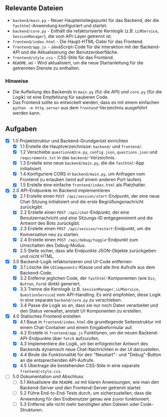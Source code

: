 ## Relevante Dateien

- `backend/main.py` - Neuer Haupteinstiegspunkt für das Backend, der die `fasthtml`-Anwendung konfiguriert und startet.
- `backend/core.py` - Enthält die refaktorisierte Kernlogik (z.B. `LLMService`, `SessionManager`), die vom API-Layer getrennt ist.
- `frontend/index.html` - Die Haupt-HTML-Datei für das Frontend.
- `frontend/app.js` - JavaScript-Code für die Interaktion mit der Backend-API und die Aktualisierung der Benutzeroberfläche.
- `frontend/style.css` - CSS-Stile für das Frontend.
- `README.md` - Wird aktualisiert, um die neue Startanleitung für die getrennten Dienste zu enthalten.

### Hinweise

- Die Aufteilung des Backends in `main.py` (für die API) und `core.py` (für die Logik) ist eine Empfehlung für sauberen Code.
- Das Frontend sollte so entwickelt werden, dass es mit einem einfachen `python -m http.server` aus dem `frontend`-Verzeichnis ausgeführt werden kann.

## Aufgaben

- [x] 1.0 Projektstruktur und Backend-Grundgerüst einrichten
  - [x] 1.1 Erstelle die Hauptverzeichnisse: `backend/` und `frontend/`.
  - [x] 1.2 Verschiebe `questionnAIre.py`, `config.json`, `questions.json` und `requirements.txt` in das `backend/`-Verzeichnis.
  - [x] 1.3 Erstelle eine neue `backend/main.py`, die die `fasthtml`-App initialisiert.
  - [x] 1.4 Konfiguriere CORS in `backend/main.py`, um Anfragen vom Frontend zu erlauben (wird auf einem anderen Port laufen).
  - [x] 1.5 Erstelle eine einfache `frontend/index.html` als Platzhalter.

- [x] 2.0 API-Endpunkte im Backend implementieren
  - [x] 2.1 Erstelle einen `POST /api/session/start`-Endpunkt, der eine neue Chat-Sitzung initialisiert und die erste Begrüßungsnachricht zurückgibt.
  - [x] 2.2 Erstelle einen `POST /api/chat`-Endpunkt, der eine Benutzernachricht und eine Sitzungs-ID entgegennimmt und die Antwort des Bots zurückgibt.
  - [x] 2.3 Erstelle einen `POST /api/session/restart`-Endpunkt, um die Konversation neu zu starten.
  - [x] 2.4 Erstelle einen `POST /api/debug/toggle`-Endpunkt zum Umschalten des Debug-Modus.
  - [x] 2.5 Stelle sicher, dass alle Endpunkte JSON-Objekte zurückgeben und nicht HTML.

- [x] 3.0 Backend-Logik refaktorisieren und UI-Code entfernen
  - [x] 3.1 Lösche die `UIComponents`-Klasse und alle ihre Aufrufe aus dem Backend-Code.
  - [x] 3.2 Entferne jeglichen Code, der `fasthtml`-Komponenten (wie `Div`, `Button`, `Form`) direkt generiert.
  - [x] 3.3 Trenne die Kernlogik (z.B. `SessionManager`, `LLMService`, `QuestionService`) vom API-Handling. Es wird empfohlen, diese Logik in eine separate `backend/core.py` zu verschieben.
  - [x] 3.4 Passe die Logik so an, dass sie nur noch Daten verarbeitet und den Status verwaltet, anstatt UI-Komponenten zu erstellen.

- [x] 4.0 Statisches Frontend erstellen
  - [x] 4.1 Baue in `frontend/index.html` die grundlegende Seitenstruktur mit einem Chat-Container und einem Eingabeformular auf.
  - [x] 4.2 Erstelle in `frontend/app.js` Funktionen, um die neuen Backend-API-Endpunkte über `fetch` aufzurufen.
  - [x] 4.3 Implementiere die Logik, um bei erfolgreicher Antwort des Backends dynamisch neue Chat-Nachrichten in der UI darzustellen.
  - [x] 4.4 Binde die Funktionalität für den "Neustart"- und "Debug"-Button an die entsprechenden API-Aufrufe.
  - [x] 4.5 Übertrage die bestehenden CSS-Stile in eine separate `frontend/style.css`.

- [ ] 5.0 Dokumentation und Abschluss
  - [ ] 5.1 Aktualisiere die `README.md` mit klaren Anweisungen, wie man den Backend-Server und den Frontend-Server getrennt startet.
  - [ ] 5.2 Führe End-to-End-Tests durch, um sicherzustellen, dass die Anwendung für den Endbenutzer genau wie zuvor funktioniert.
  - [ ] 5.3 Entferne alle nicht mehr benötigten alten Dateien oder Code-Strukturen. 